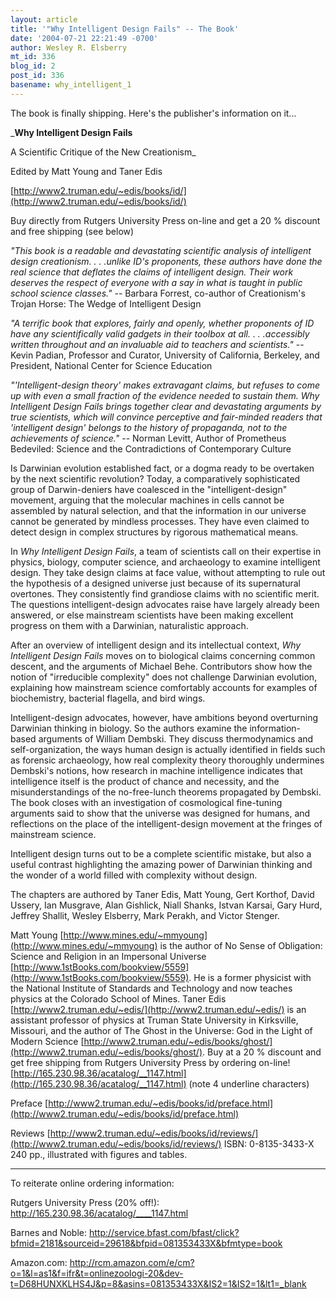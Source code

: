 ```yaml
---
layout: article
title: '"Why Intelligent Design Fails" -- The Book'
date: '2004-07-21 22:21:49 -0700'
author: Wesley R. Elsberry
mt_id: 336
blog_id: 2
post_id: 336
basename: why_intelligent_1
---
```

The book is finally shipping. Here's the publisher's information on it...

_**Why Intelligent Design Fails**

A Scientific Critique of the New Creationism_

Edited by Matt Young and Taner Edis

[http://www2.truman.edu/~edis/books/id/](http://www2.truman.edu/~edis/books/id/)

Buy directly from Rutgers University Press on-line and get a 20 % discount and free shipping (see below)

_"This book is a readable and devastating scientific analysis of intelligent design creationism. . . .unlike ID's proponents, these authors have done the real science that deflates the claims of intelligent design. Their work deserves the respect of everyone with a say in what is taught in public school science classes."_ -- Barbara Forrest, co-author of Creationism's Trojan Horse: The Wedge of Intelligent Design

_"A terrific book that explores, fairly and openly, whether proponents of ID have any scientifically valid gadgets in their toolbox at all. . . .accessibly written throughout and an invaluable aid to teachers and scientists."_ -- Kevin Padian, Professor and Curator, University of California, Berkeley, and President, National Center for Science Education

_"'Intelligent-design theory' makes extravagant claims, but refuses to come up with even a small fraction of the evidence needed to sustain them. Why Intelligent Design Fails brings together clear and devastating arguments by true scientists, which will convince perceptive and fair-minded readers that 'intelligent design' belongs to the history of propaganda, not to the achievements of science."_ -- Norman Levitt, Author of Prometheus Bedeviled: Science and the Contradictions of Contemporary Culture

Is Darwinian evolution established fact, or a dogma ready to be overtaken by the next scientific revolution? Today, a comparatively sophisticated group of Darwin-deniers have coalesced in the "intelligent-design" movement, arguing that the molecular machines in cells cannot be assembled by natural selection, and that the information in our universe cannot be generated by mindless processes. They have even claimed to detect design in complex structures by rigorous mathematical means.

In _Why Intelligent Design Fails_, a team of scientists call on their expertise in physics, biology, computer science, and archaeology to examine intelligent design. They take design claims at face value, without attempting to rule out the hypothesis of a designed universe just because of its supernatural overtones. They consistently find grandiose claims with no scientific merit. The questions intelligent-design advocates raise have largely already been answered, or else mainstream scientists have been making excellent progress on them with a Darwinian, naturalistic approach.

After an overview of intelligent design and its intellectual context, _Why Intelligent Design Fails_ moves on to biological claims concerning common descent, and the arguments of Michael Behe. Contributors show how the notion of "irreducible complexity" does not challenge Darwinian evolution, explaining how mainstream science comfortably accounts for examples of biochemistry, bacterial flagella, and bird wings.

Intelligent-design advocates, however, have ambitions beyond overturning Darwinian thinking in biology. So the authors examine the information-based arguments of William Dembski. They discuss thermodynamics and self-organization, the ways human design is actually identified in fields such as forensic archaeology, how real complexity theory thoroughly undermines Dembski's notions, how research in machine intelligence indicates that intelligence itself is the product of chance and necessity, and the misunderstandings of the no-free-lunch theorems propagated by Dembski. The book closes with an investigation of cosmological fine-tuning arguments said to show that the universe was designed for humans, and reflections on the place of the intelligent-design movement at the fringes of mainstream science.

Intelligent design turns out to be a complete scientific mistake, but also a useful contrast highlighting the amazing power of Darwinian thinking and the wonder of a world filled with complexity without design.

The chapters are authored by Taner Edis, Matt Young, Gert Korthof, David Ussery, Ian Musgrave, Alan Gishlick, Niall Shanks, Istvan Karsai, Gary Hurd, Jeffrey Shallit, Wesley Elsberry, Mark Perakh, and Victor Stenger.

Matt Young [http://www.mines.edu/~mmyoung](http://www.mines.edu/~mmyoung) is the author of No Sense of Obligation: Science and Religion in an Impersonal Universe [http://www.1stBooks.com/bookview/5559](http://www.1stBooks.com/bookview/5559). He is a former physicist with the National Institute of Standards and Technology and now teaches physics at the Colorado School of Mines. Taner Edis [http://www2.truman.edu/~edis/](http://www2.truman.edu/~edis/) is an assistant professor of physics at Truman State University in Kirksville, Missouri, and the author of The Ghost in the Universe: God in the Light of Modern Science [http://www2.truman.edu/~edis/books/ghost/](http://www2.truman.edu/~edis/books/ghost/).
Buy at a 20 % discount and get free shipping from Rutgers University Press by ordering on-line!
[http://165.230.98.36/acatalog/__1147.html](http://165.230.98.36/acatalog/__1147.html) (note 4 underline characters)

Preface [http://www2.truman.edu/~edis/books/id/preface.html](http://www2.truman.edu/~edis/books/id/preface.html)

Reviews [http://www2.truman.edu/~edis/books/id/reviews/](http://www2.truman.edu/~edis/books/id/reviews/)
ISBN: 0-8135-3433-X 240 pp., illustrated with figures and tables.

--------------------

To reiterate online ordering information:

Rutgers University Press (20% off!):
http://165.230.98.36/acatalog/____1147.html

Barnes and Noble:
http://service.bfast.com/bfast/click?bfmid=2181&sourceid=29618&bfpid=081353433X&bfmtype=book

Amazon.com:
http://rcm.amazon.com/e/cm?o=1&l=as1&f=ifr&t=onlinezoologi-20&dev-t=D68HUNXKLHS4J&p=8&asins=081353433X&IS2=1&IS2=1&lt1=_blank
